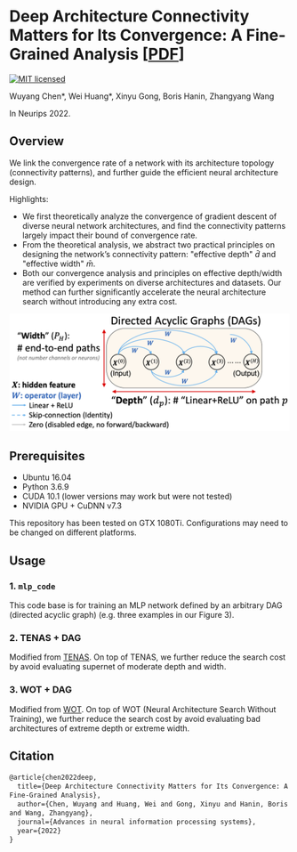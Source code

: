 # Deep Architecture Connectivity Matters for Its Convergence: A Fine-Grained Analysis [[PDF](https://arxiv.org/pdf/2205.05662.pdf)]

<!-- [![Language grade: Python](https://img.shields.io/lgtm/grade/python/g/VITA-Group/TENAS.svg?logo=lgtm&logoWidth=18)](https://lgtm.com/projects/g/VITA-Group/TENAS/context:python) -->
[![MIT licensed](https://img.shields.io/badge/license-MIT-brightgreen.svg)](LICENSE.md)

Wuyang Chen*, Wei Huang*, Xinyu Gong, Boris Hanin, Zhangyang Wang

In Neurips 2022.

## Overview

We link the convergence rate of a network with its architecture topology (connectivity patterns), and further guide the efficient neural architecture design.

Highlights:
* We first theoretically analyze the convergence of gradient descent of diverse neural network architectures, and find the connectivity patterns largely impact their bound of convergence rate.
* From the theoretical analysis, we abstract two practical principles on designing the network’s connectivity pattern: "effective depth" $\bar{d}$ and "effective width" $\bar{m}$.
* Both our convergence analysis and principles on effective depth/width are verified by experiments on diverse architectures and datasets. Our method can further significantly accelerate the neural architecture search without introducing any extra cost.


<p align="center">
<img src="dag.png" alt="201" width="550"/></br>
</p>


## Prerequisites
- Ubuntu 16.04
- Python 3.6.9
- CUDA 10.1 (lower versions may work but were not tested)
- NVIDIA GPU + CuDNN v7.3

This repository has been tested on GTX 1080Ti. Configurations may need to be changed on different platforms.


## Usage
### 1. `mlp_code`
This code base is for training an MLP network defined by an arbitrary DAG (directed acyclic graph) (e.g. three examples in our Figure 3).

### 2. TENAS + DAG
Modified from [TENAS](https://github.com/VITA-Group/TENAS).
On top of TENAS, we further reduce the search cost by avoid evaluating supernet of moderate depth and width.

### 3. WOT + DAG
Modified from [WOT](https://github.com/BayesWatch/nas-without-training).
On top of WOT (Neural Architecture Search Without Training), we further reduce the search cost by avoid evaluating bad architectures of extreme depth or extreme width.

## Citation
```
@article{chen2022deep,
  title={Deep Architecture Connectivity Matters for Its Convergence: A Fine-Grained Analysis},
  author={Chen, Wuyang and Huang, Wei and Gong, Xinyu and Hanin, Boris and Wang, Zhangyang},
  journal={Advances in neural information processing systems},
  year={2022}
}
```
